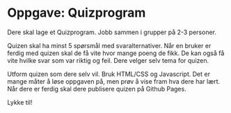# Oppgave: Quizprogram

Dere skal lage et Quizprogram. Jobb sammen i grupper på 2-3 personer.

Quizen skal ha minst 5 spørsmål med svaralternativer. Når en bruker er ferdig med quizen skal de få vite hvor mange poeng de fikk. De kan også få vite hvilke svar som var riktig og feil. Dere velger selv tema for quizen.

Utform quizen som dere selv vil. Bruk HTML/CSS og Javascript. Det er mange måter å løse oppgaven på, men prøv å vise fram hva dere har lært. Når dere er ferdig skal dere publisere quizen på Github Pages.

Lykke til!
